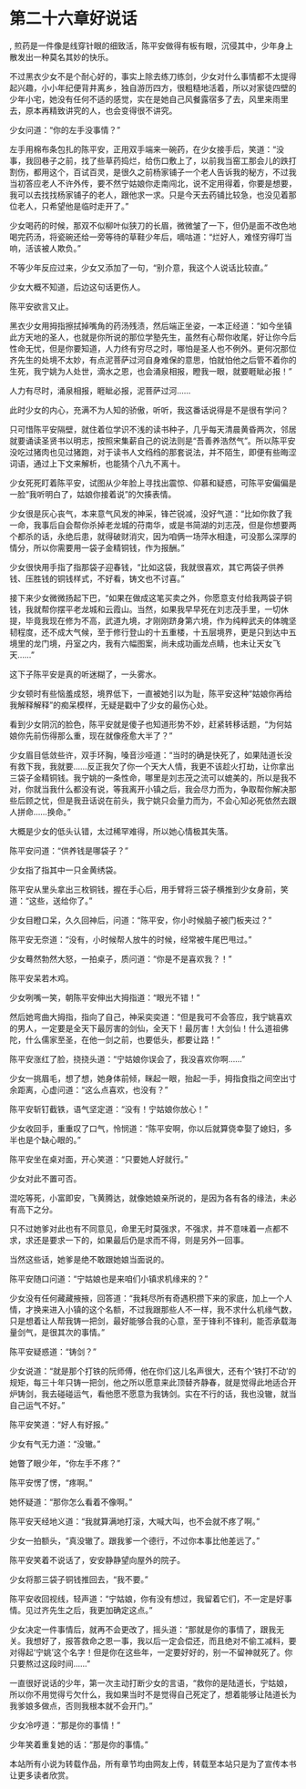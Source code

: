 # 第二十六章好说话
,  煎药是一件像是线穿针眼的细致活，陈平安做得有板有眼，沉侵其中，少年身上散发出一种莫名其妙的快乐。
   不过黑衣少女不是个耐心好的，事实上除去练刀练剑，少女对什么事情都不太提得起兴趣，小小年纪便背井离乡，独自游历四方，很粗糙地活着，所以对家徒四壁的少年小宅，她没有任何不适的感觉，实在是她自己风餐露宿多了去，风里来雨里去，原本再精致讲究的人，也会变得很不讲究。
   少女问道：“你的左手没事情？”
   左手用棉布条包扎的陈平安，正用双手端来一碗药，在少女接手后，笑道：“没事，我回巷子之前，找了些草药捣烂，给伤口敷上了，以前我当窑工那会儿的跌打割伤，都用这个，百试百灵，是很久之前杨家铺子一个老人告诉我的秘方，不过我当初答应老人不许外传，要不然宁姑娘你走南闯北，说不定用得着，你要是想要，我可以去找找杨家铺子的老人，跟他求一求。只是今天去药铺比较急，也没见着那位老人，只希望他是临时走开了。”
   少女喝药的时候，那双不似柳叶似狭刀的长眉，微微皱了一下，但仍是面不改色地喝完药汤，将瓷碗还给一旁等待的草鞋少年后，嘀咕道：“烂好人，难怪穷得叮当响，活该被人欺负。”
   不等少年反应过来，少女又添加了一句，“别介意，我这个人说话比较直。”
   少女大概不知道，后边这句话更伤人。
   陈平安欲言又止。
   黑衣少女用拇指擦拭掉嘴角的药汤残渍，然后端正坐姿，一本正经道：“如今坐镇此方天地的圣人，也就是你所说的那位学塾先生，虽然有心帮你收尾，好让你今后性命无忧，但是你要知道，人力终有穷尽之时，哪怕是圣人也不例外。更何况那位齐先生的处境不太妙，有点泥菩萨过河自身难保的意思，怕就怕他之后管不着你的生死，我宁姚为人处世，滴水之恩，也会涌泉相报，瞪我一眼，就要睚眦必报！”
   人力有尽时，涌泉相报，睚眦必报，泥菩萨过河……
   此时少女的内心，充满不为人知的骄傲，听听，我这番话说得是不是很有学问？
   只可惜陈平安隔壁，就住着位学识不浅的读书种子，几乎每天清晨黄昏两次，邻居就要诵读圣贤书以明志，按照宋集薪自己的说法则是“吾善养浩然气”。所以陈平安没吃过猪肉也见过猪跑，对于读书人文绉绉的那套说法，并不陌生，即便有些晦涩词语，通过上下文来解析，也能猜个八九不离十。
   少女死死盯着陈平安，试图从少年脸上寻找出震惊、仰慕和疑惑，可陈平安偏偏是一脸“我听明白了，姑娘你接着说”的欠揍表情。
   少女很是灰心丧气，本来意气风发的神采，锋芒锐减，没好气道：“比如你救了我一命，我事后自会帮你杀掉老龙城的苻南华，或是书简湖的刘志茂，但是你想要两个都杀的话，永绝后患，就得破财消灾，因为咱俩一场萍水相逢，可没那么深厚的情分，所以你需要用一袋子金精铜钱，作为报酬。”
   少女很快用手指了指那袋子迎春钱，“比如这袋，我就很喜欢，其它两袋子供养钱、压胜钱的铜钱样式，不好看，铸文也不讨喜。”
   接下来少女微微扬起下巴，“如果在做成这笔买卖之外，你愿意支付给我两袋子铜钱，我就帮你摆平老龙城和云霞山。当然，如果我早早死在刘志茂手里，一切休提，毕竟我现在修为不高，武道九境，才刚刚跻身第六境，作为纯粹武夫的体魄坚韧程度，还不成大气候，至于修行登山的十五重楼，十五层境界，更是只到达中五境里的龙门境，丹室之内，我有六幅图案，尚未成功画龙点睛，也未让天女飞天……”
   这下子陈平安是真的听迷糊了，一头雾水。
   少女顿时有些恼羞成怒，境界低下，一直被她引以为耻，陈平安这种“姑娘你再给我解释解释”的痴呆模样，无疑是戳中了少女的最伤心处。
   看到少女阴沉的脸色，陈平安就是傻子也知道形势不妙，赶紧转移话题，“为何姑娘你先前伤得那么重，现在就像痊愈大半了？”
   少女眉目低敛些许，双手环胸，嗓音沙哑道：“当时的确是快死了，如果陆道长没有救下我，我就要……反正我欠了你一个天大人情，我更不该趁火打劫，让你拿出三袋子金精铜钱。我宁姚的一条性命，哪里是刘志茂之流可以媲美的，所以是我不对，你就当我什么都没有说，等我离开小镇之后，我会尽力而为，争取帮你解决那些后顾之忧，但是我丑话说在前头，我宁姚只会量力而为，不会心知必死依然去跟人拼命……换命。”
   大概是少女的低头认错，太过稀罕难得，所以她心情极其失落。
   陈平安问道：“供养钱是哪袋子？”
   少女指了指其中一只金黄绣袋。
   陈平安从里头拿出三枚铜钱，握在手心后，用手臂将三袋子横推到少女身前，笑道：“这些，送给你了。”
   少女目瞪口呆，久久回神后，问道：“陈平安，你小时候脑子被门板夹过？”
   陈平安无奈道：“没有，小时候帮人放牛的时候，经常被牛尾巴甩过。”
   少女蓦然勃然大怒，一拍桌子，质问道：“你是不是喜欢我？！”
   陈平安呆若木鸡。
   少女咧嘴一笑，朝陈平安伸出大拇指道：“眼光不错！”
   然后她弯曲大拇指，指向了自己，神采奕奕道：“但是我可不会答应，我宁姚喜欢的男人，一定要是全天下最厉害的剑仙，全天下！最厉害！大剑仙！什么道祖佛陀，什么儒家至圣，在他一剑之前，也要低头，都要让路！”
   陈平安涨红了脸，挠挠头道：“宁姑娘你误会了，我没喜欢你啊……”
   少女一挑眉毛，想了想，她身体前倾，眯起一眼，抬起一手，拇指食指之间空出寸余距离，心虚问道：“这么点喜欢，也没有？”
   陈平安斩钉截铁，语气坚定道：“没有！宁姑娘你放心！”
   少女收回手，重重叹了口气，怜悯道：“陈平安啊，你以后就算侥幸娶了媳妇，多半也是个缺心眼的。”
   陈平安坐在桌对面，开心笑道：“只要她人好就行。”
   少女对此不置可否。
   混吃等死，小富即安，飞黄腾达，就像她娘亲所说的，是因为各有各的缘法，未必有高下之分。
   只不过她爹对此也有不同意见，命里无时莫强求，不强求，并不意味着一点都不求，求还是要求一下的，如果最后仍是求而不得，则是另外一回事。
   当然这些话，她爹是绝不敢跟她娘当面说的。
   陈平安随口问道：“宁姑娘也是来咱们小镇求机缘来的？”
   少女没有任何藏藏掖掖，回答道：“我耗尽所有奇遇积攒下来的家底，加上一个人情，才换来进入小镇的这个名额，不过我跟那些人不一样，我不求什么机缘气数，只是想着让人帮我铸一把剑，最好能够合我的心意，至于锋利不锋利，能否承载海量剑气，是很其次的事情。”
   陈平安疑惑道：“铸剑？”
   少女说道：“就是那个打铁的阮师傅，他在你们这儿名声很大，还有个‘铁打不动’的规矩，每三十年只铸一把剑，他之所以愿意来此顶替齐静春，就是觉得此地适合开炉铸剑，我去碰碰运气，看他愿不愿意为我铸剑。实在不行的话，我也没辙，就当自己运气不好。”
   陈平安笑道：“好人有好报。”
   少女有气无力道：“没辙。”
   她瞥了眼少年，“你左手不疼？”
   陈平安愣了愣，“疼啊。”
   她怀疑道：“那你怎么看着不像啊。”
   陈平安天经地义道：“我就算满地打滚，大喊大叫，也不会就不疼了啊。”
   少女一拍额头，“真没辙了。跟我爹一个德行，不过你本事比他差远了。”
   陈平安笑着不说话了，安安静静望向屋外的院子。
   少女将那三袋子铜钱推回去，“我不要。”
   陈平安收回视线，轻声道：“宁姑娘，你有没有想过，我留着它们，不一定是好事情。见过齐先生之后，我更加确定这点。”
   少女决定一件事情后，就再不会更改了，摇头道：“那就是你的事情了，跟我无关。我想好了，报答救命之恩一事，我以后一定会偿还，而且绝对不偷工减料，要对得起‘宁姚’这个名字！但是你在这些年，一定要好好的，别一不留神就死了。你只要熬过这段时间……”
   一直很好说话的少年，第一次主动打断少女的言语，“救你的是陆道长，宁姑娘，所以你不用觉得亏欠什么，我如果当时不是觉得自己死定了，想着能够让陆道长为我爹娘多做点，否则我根本就不会开门。”
   少女冷哼道：“那是你的事情！”
   少年笑着重复她的话：“那是你的事情。”
  本站所有小说为转载作品，所有章节均由网友上传，转载至本站只是为了宣传本书让更多读者欣赏。
